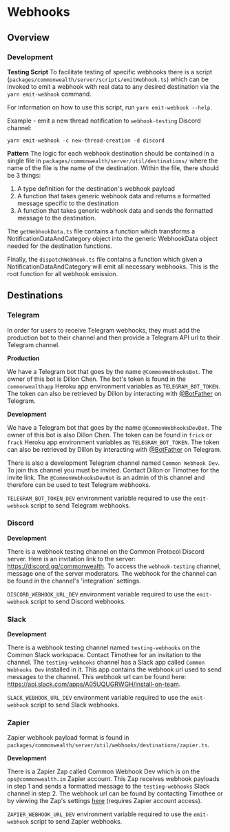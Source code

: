 # Webhooks
## Overview
### Development
**Testing Script**
To facilitate testing of specific webhooks there is a script (`packages/commonwealth/server/scripts/emitWebhook.ts`)
which can be invoked to emit a webhook with real data to any desired destination via the `yarn emit-webhook` command.

For information on how to use this script, run `yarn emit-webhook --help`.

Example - emit a new thread notification to `webhook-testing` Discord channel:
```
yarn emit-webhook -c new-thread-creation -d discord
```

**Pattern**
The logic for each webhook destination should be contained in a single file in 
`packages/commonwealth/server/util/destinations/` where the name of the file is the name of the destination.
Within the file, there should be 3 things:
1. A type definition for the destination's webhook payload
2. A function that takes generic webhook data and returns a formatted message specific to the destination
3. A function that takes generic webhook data and sends the formatted message to the destination.

The `getWebhookData.ts` file contains a function which transforms a NotificationDataAndCategory object into
the generic WebhookData object needed for the destination functions.

Finally, the `dispatchWebhook.ts` file contains a function which given a NotificationDataAndCategory will emit
all necessary webhooks. This is the root function for all webhook emission.

## Destinations
### Telegram
In order for users to receive Telegram webhooks, they must add the production bot to their channel
and then provide a Telegram API url to their Telegram channel.

**Production**

We have a Telegram bot that goes by the name `@CommonWebhooksBot`. The owner of this
bot is Dillon Chen. The bot's token is found in the `commonwealthapp` Heroku app
environment variables as `TELEGRAM_BOT_TOKEN`. The token can also be retrieved
by Dillon by interacting with [@BotFather](https://t.me/botfather) on Telegram.

**Development**

We have a Telegram bot that goes by the name `@CommonWebhooksDevBot`. The owner of this
bot is also Dillon Chen. The token can be found in `frick` or `frack` Heroku app
environment variables as `TELEGRAM_BOT_TOKEN`. The token can also be retrieved
by Dillon by interacting with [@BotFather](https://t.me/botfather) on Telegram.

There is also a development Telegram channel named `Common Webhook Dev`. To join this
channel you must be invited. Contact Dillon or Timothee for the invite link. The
`@CommonWebhooksDevBot` is an admin of this channel and therefore can be used to
test Telegram webhooks.

`TELEGRAM_BOT_TOKEN_DEV` environment variable required to use the `emit-webhook` script to send Telegram webhooks.

### Discord

**Development**

There is a webhook testing channel on the Common Protocol Discord server. Here is an
invitation link to the server: https://discord.gg/commonwealth. To access the `webhook-testing`
channel, message one of the server moderators. The webhook for the channel can be found
in the channel's 'integration' settings.

`DISCORD_WEBHOOK_URL_DEV` environment variable required to use the `emit-webhook` script to send Discord webhooks.

### Slack

**Development**

There is a webhook testing channel named `testing-webhooks` on the Common Slack workspace. Contact Timothee
for an invitation to the channel. The `testing-webhooks` channel has a Slack app called `Common Webhooks Dev`
installed in it. This app contains the webhook url used to send messages to the channel. This webhook url
can be found here: https://api.slack.com/apps/A05UQUGRWGH/install-on-team.

`SLACK_WEBHOOK_URL_DEV` environment variable required to use the `emit-webhook` script to send Slack webhooks.

### Zapier
Zapier webhook payload format is found in `packages/commonwealth/server/util/webhooks/destinations/zapier.ts`.

**Development**

There is a Zapier Zap called Common Webhook Dev which is on the `ops@commonwealth.im` Zapier account. This Zap
receives webhook payloads in step 1 and sends a formatted message to the `testing-webhooks` Slack channel in step 2. 
The webhook url can be found by contacting Timothee or by viewing the Zap's 
settings [here](https://zapier.com/editor/209598943/published/209598943/setup) (requires Zapier account access).

`ZAPIER_WEBHOOK_URL_DEV` environment variable required to use the `emit-webhook` script to send Zapier webhooks.
